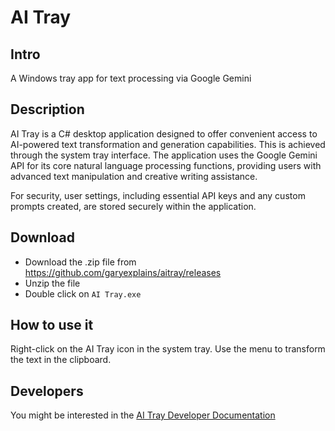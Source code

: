# AI Tray
## Intro
A Windows tray app for text processing via Google Gemini

## Description
AI Tray is a C# desktop application designed to offer convenient access to AI-powered text transformation and generation capabilities.  This is achieved through the system tray interface.  The application uses the Google Gemini API for its core natural language processing functions, providing users with advanced text manipulation and creative writing assistance.

For security, user settings, including essential API keys and any custom prompts created, are stored securely within the application.

## Download
- Download the .zip file from https://github.com/garyexplains/aitray/releases
- Unzip the file
- Double click on `AI Tray.exe`

## How to use it
Right-click on the AI Tray icon in the system tray. Use the menu to transform the text in the clipboard.

## Developers
You might be interested in the [AI Tray Developer Documentation](DEVELOPERS.md)
